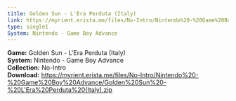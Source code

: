 ```yaml
---
title: Golden Sun - L'Era Perduta (Italy)
link: https://myrient.erista.me/files/No-Intro/Nintendo%20-%20Game%20Boy%20Advance/Golden%20Sun%20-%20L'Era%20Perduta%20(Italy).zip
type: single1
System: Nintendo - Game Boy Advance
---
```

<b>Game:</b> Golden Sun - L'Era Perduta (Italy)<br>
<b>System:</b> Nintendo - Game Boy Advance<br>
<b>Collection:</b> No-Intro<br>
<b>Download:</b> https://myrient.erista.me/files/No-Intro/Nintendo%20-%20Game%20Boy%20Advance/Golden%20Sun%20-%20L'Era%20Perduta%20(Italy).zip